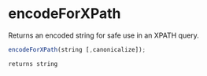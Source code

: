 # encodeForXPath

Returns an encoded string for safe use in an XPATH query.

```javascript
encodeForXPath(string [,canonicalize]);
```

```javascript
returns string
```
